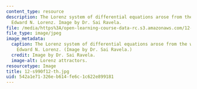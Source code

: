 ```yaml
---
content_type: resource
description: The Lorenz system of differential equations arose from the work of meteorologist/mathematician
  Edward N. Lorenz. Image by Dr. Sai Ravela.
file: /media/https%3A/open-learning-course-data-rc.s3.amazonaws.com/12-s990-quantifying-uncertainty-fall-2012/542a1e71326eb614fe6c1c622e899181_12-s990f12-th.jpg
file_type: image/jpeg
image_metadata:
  caption: The Lorenz system of differential equations arose from the work of meteorologist/mathematician
    Edward N. Lorenz. (Image by Dr. Sai Ravela.)
  credit: Image by Dr. Sai Ravela.
  image-alt: Lorenz attractors.
resourcetype: Image
title: 12-s990f12-th.jpg
uid: 542a1e71-326e-b614-fe6c-1c622e899181
---
```

